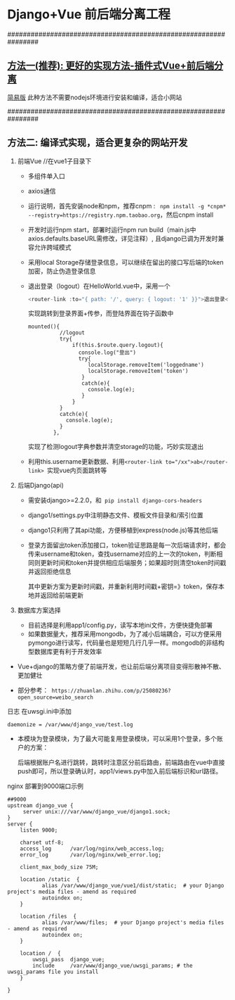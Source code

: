 # Django+Vue 前后端分离工程

################################################################
## [方法一(推荐): 更好的实现方法-插件式Vue+前后端分离](https://github.com/ywz978020607/History/tree/master/web%E7%9B%B8%E5%85%B3%20(python%E5%85%A8%E6%A0%88%E7%B3%BB%E5%88%97)/web%E5%A4%87%E4%BB%BD/django%E5%A4%87%E4%BB%BD/%E5%AE%8C%E7%BE%8E%E7%89%881-%E5%89%8D%E5%90%8E%E7%AB%AF%E5%88%86%E7%A6%BB%2B%E8%AE%A4%E8%AF%81%2Bsqlite3%2B%E5%9F%BA%E7%A1%80%E6%9F%A5%E8%A1%A8-vue-plugin-jqhttp)

[简易版](https://github.com/ywz978020607/History/tree/master/web%E7%9B%B8%E5%85%B3%20(python%E5%85%A8%E6%A0%88%E7%B3%BB%E5%88%97)/web%E5%A4%87%E4%BB%BD/django%E5%A4%87%E4%BB%BD/django-vue-plugin-bootstrap-jqhttp_axios)
此种方法不需要nodejs环境进行安装和编译，适合小网站

################################################################
## 方法二: 编译式实现，适合更复杂的网站开发
1. 前端Vue //在vue1子目录下

   - 多组件单入口

   - axios通信

   - 运行说明，首先安装node和npm，推荐cnpm :  ` npm install -g *cnpm* --registry=https://registry.npm.taobao.org`，然后cnpm install

   - 开发时运行npm start，部署时运行npm run build（main.js中axios.defaults.baseURL需修改，详见注释）, 且django已调为开发时兼容允许跨域模式

   - 采用local Storage存储登录信息，可以继续在留出的接口写后端的token加密，防止伪造登录信息

   - 退出登录（logout）在HelloWorld.vue中，采用一个

     ```javascript
     <router-link :to="{ path: '/', query: { logout: '1' }}">退出登录</router-link>
     ```

     实现跳转到登录界面+传参，而登陆界面在钩子函数中

     ```
     mounted(){
               //logout
               try{
                   if(this.$route.query.logout){
                     console.log("登出")
                     try{
                        localStorage.removeItem('loggedname')
                        localStorage.removeItem('token')
                      }
                      catch(e){
                        console.log(e);
                      }
                   }
               }
               catch(e){
                 console.log(e);
               }
             },
     ```

     实现了检测logout字典参数并清空storage的功能，巧妙实现退出

   - 利用this.username更新数据、利用`<router-link to="/xx">ab</router-link> `实现vue内页面跳转等

2. 后端Django(api) 

   - 需安装django>=2.2.0，和` pip install django-cors-headers`

   - django1/settings.py中注明静态文件、模板文件目录和/索引位置

   - django1只利用了其api功能，方便移植到express(node.js)等其他后端

   - 登录方面留出token添加接口，token验证思路是每一次后端请求时，都会传来username和token，查找username对应的上一次的token，判断相同则更新时间和token并提供相应后端服务；如果超时则清空token时间戳并返回拒绝信息

     其中更新方案为更新时间戳，并重新利用时间戳+密钥=》token，保存本地并返回给前端更新

3. 数据库方案选择

   - 目前选择是利用app1/config.py，读写本地ini文件，方便快捷免部署
   - 如果数据量大，推荐采用mongodb，为了减小后端耦合，可以方便采用pymongo进行读写，代码量也是短短几行几乎一样。mongodb的非结构型数据库更有利于开发效率



- Vue+django的策略方便了前端开发，也让前后端分离项目变得形散神不散、更加健壮

- 部分参考：` https://zhuanlan.zhihu.com/p/25080236?open_source=weibo_search`



日志 在uwsgi.ini中添加

`daemonize = /var/www/django_vue/test.log`



- 本模块为登录模块，为了最大可能复用登录模块，可以采用1个登录，多个账户的方案：

  后端根据账户名进行跳转，跳转时注意区分前后路由，前端路由在vue中直接push即可，所以登录确认时，app1/views.py中加入前后端标识和url路径。

  





nginx 部署到9000端口示例

```
##9000
upstream django_vue {
     server unix:///var/www/django_vue/django1.sock;
}
server {
	listen 9000;

    charset utf-8;
    access_log      /var/log/nginx/web_access.log;
    error_log       /var/log/nginx/web_error.log;
    
    client_max_body_size 75M;
    
    location /static  {
           alias /var/www/django_vue/vue1/dist/static;  # your Django project's media files - amend as required
           autoindex on;
    }
    
    location /files  {
           alias /var/www/files;  # your Django project's media files - amend as required
           autoindex on;
    }
    
    location /  {
        uwsgi_pass  django_vue;
        include     /var/www/django_vue/uwsgi_params; # the uwsgi_params file you install
    }

}
```



